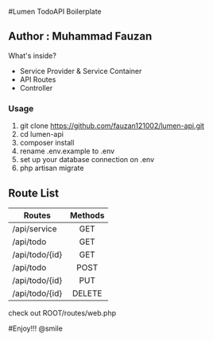 #Lumen TodoAPI Boilerplate
## Author : Muhammad Fauzan

What's inside?

* Service Provider & Service Container
* API Routes
* Controller

### Usage

1. git clone https://github.com/fauzan121002/lumen-api.git
2. cd lumen-api
3. composer install
4. rename .env.example to .env
5. set up your database connection on .env
6. php artisan migrate

## Route List
| Routes        | Methods       |
| ------------- |:-------------:|
| /api/service  | GET           |
| /api/todo     | GET           |
| /api/todo/{id}| GET           |
| /api/todo     | POST          |
| /api/todo/{id}| PUT           |
| /api/todo/{id}| DELETE        |

check out ROOT/routes/web.php

#Enjoy!!! @smile
